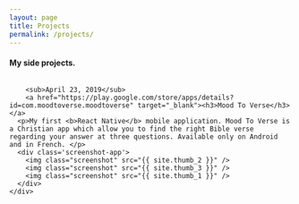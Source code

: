 ```yaml
---
layout: page
title: Projects
permalink: /projects/
---
```

<script async src="https://www.googletagmanager.com/gtag/js?id=UA-90123342-2"></script>
<script>
  window.dataLayer = window.dataLayer || [];
  function gtag(){dataLayer.push(arguments);}
  gtag('js', new Date());

  gtag('config', 'UA-90123342-2');
</script>

<h4 class='title-sub'>My side projects.</h4>

<div class="row">
	<div class="small-12 columns">

		<sub>April 23, 2019</sub>
		<a href="https://play.google.com/store/apps/details?id=com.moodtoverse.moodtoverse" target="_blank"><h3>Mood To Verse</h3></a>
      <p>My first <b>React Native</b> mobile application. Mood To Verse is a Christian app which allow you to find the right Bible verse regarding your answer at three questions. Available only on Android and in French. </p>
      <div class='screenshot-app'>
        <img class="screenshot" src="{{ site.thumb_2 }}" />
        <img class="screenshot" src="{{ site.thumb_3 }}" />
        <img class="screenshot" src="{{ site.thumb_1 }}" />
      </div>
	</div>

</div>

